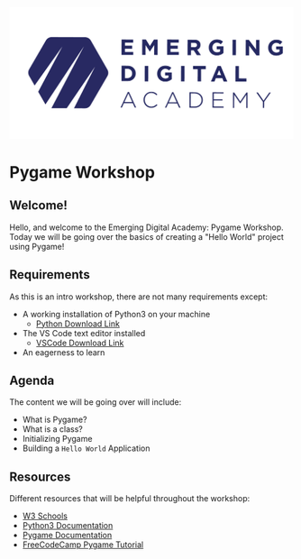 ![Alt te](./static/eda-logo-purple.png)

# Pygame Workshop

<!-- ## [Workshop Video](https://vimeo.com/771394146/cc7597882b) -->

## Welcome!

Hello, and welcome to the Emerging Digital Academy: Pygame Workshop. Today we will be going over the basics of creating a "Hello World" project using Pygame!

## Requirements

As this is an intro workshop, there are not many requirements except:

- A working installation of Python3 on your machine
  - [Python Download Link](https://www.python.org/downloads/)
- The VS Code text editor installed
  - [VSCode Download Link](https://code.visualstudio.com/download)
- An eagerness to learn

## Agenda

The content we will be going over will include:

- What is Pygame?
- What is a class?
- Initializing Pygame
- Building a `Hello World` Application

## Resources

Different resources that will be helpful throughout the workshop:

- [W3 Schools](https://www.w3schools.com/python/default.asp)
- [Python3 Documentation](https://docs.python.org/3/)
- [Pygame Documentation](https://www.pygame.org/docs/)
- [FreeCodeCamp Pygame Tutorial](https://www.youtube.com/watch?v=FfWpgLFMI7w)

<!-- 
## Application Preview

<img src="./static/py-flask-ws-preview.png" alt="">
-->